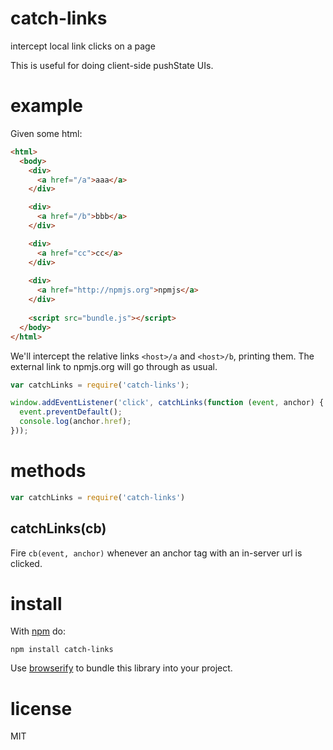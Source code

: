 # catch-links

intercept local link clicks on a page

This is useful for doing client-side pushState UIs.

# example

Given some html:

``` html
<html>
  <body>
    <div>
      <a href="/a">aaa</a>
    </div>

    <div>
      <a href="/b">bbb</a>
    </div>

    <div>
      <a href="cc">cc</a>
    </div>
    
    <div>
      <a href="http://npmjs.org">npmjs</a>
    </div>
    
    <script src="bundle.js"></script>
  </body>
</html>
```

We'll intercept the relative links `<host>/a` and `<host>/b`, printing them.
The external link to npmjs.org will go through as usual.

``` js
var catchLinks = require('catch-links');

window.addEventListener('click', catchLinks(function (event, anchor) {
  event.preventDefault();
  console.log(anchor.href);
}));
```

# methods

``` js
var catchLinks = require('catch-links')
```

## catchLinks(cb)

Fire `cb(event, anchor)` whenever an anchor tag with an in-server url is clicked.

# install

With [npm](https://npmjs.org) do:

```
npm install catch-links
```

Use [browserify](http://browserify.org) to bundle this library into your
project.

# license

MIT

